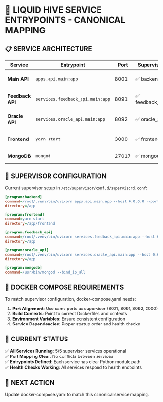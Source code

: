 # 🎯 LIQUID HIVE SERVICE ENTRYPOINTS - CANONICAL MAPPING

## 📋 SERVICE ARCHITECTURE

| Service | Entrypoint | Port | Supervisor | Docker | Description |
|---------|------------|------|------------|--------|-------------|
| **Main API** | `apps.api.main:app` | 8001 | ✅ backend | api | Core FastAPI backend |
| **Feedback API** | `services.feedback_api.main:app` | 8091 | ✅ feedback_api | feedback-api | Feedback collection service |
| **Oracle API** | `services.oracle_api.main:app` | 8092 | ✅ oracle_api | oracle-api | Oracle decision engine |
| **Frontend** | `yarn start` | 3000 | ✅ frontend | frontend | React + TypeScript UI |
| **MongoDB** | `mongod` | 27017 | ✅ mongodb | mongodb | Database service |

## 🔧 SUPERVISOR CONFIGURATION

Current supervisor setup in `/etc/supervisor/conf.d/supervisord.conf`:

```ini
[program:backend]
command=/root/.venv/bin/uvicorn apps.api.main:app --host 0.0.0.0 --port 8001
directory=/app

[program:frontend]  
command=yarn start
directory=/app/frontend

[program:feedback_api]
command=/root/.venv/bin/uvicorn services.feedback_api.main:app --host 0.0.0.0 --port 8091
directory=/app

[program:oracle_api]
command=/root/.venv/bin/uvicorn services.oracle_api.main:app --host 0.0.0.0 --port 8092  
directory=/app

[program:mongodb]
command=/usr/bin/mongod --bind_ip_all
```

## 🐳 DOCKER COMPOSE REQUIREMENTS

To match supervisor configuration, docker-compose.yaml needs:

1. **Port Alignment**: Use same ports as supervisor (8001, 8091, 8092, 3000)
2. **Build Contexts**: Point to correct Dockerfiles and contexts
3. **Environment Variables**: Ensure consistent configuration
4. **Service Dependencies**: Proper startup order and health checks

## 🎯 CURRENT STATUS

✅ **All Services Running**: 5/5 supervisor services operational  
✅ **Port Mapping Clear**: No conflicts between services  
✅ **Entrypoints Defined**: Each service has clear Python module path  
✅ **Health Checks Working**: All services respond to health endpoints  

## 🔧 NEXT ACTION

Update docker-compose.yaml to match this canonical service mapping.
